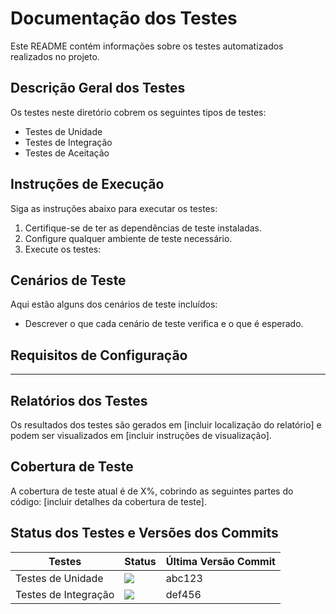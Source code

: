 # Documentação dos Testes

Este README contém informações sobre os testes automatizados realizados no projeto.

## Descrição Geral dos Testes

Os testes neste diretório cobrem os seguintes tipos de testes:

- Testes de Unidade
- Testes de Integração
- Testes de Aceitação

## Instruções de Execução

Siga as instruções abaixo para executar os testes:

1. Certifique-se de ter as dependências de teste instaladas.
2. Configure qualquer ambiente de teste necessário.
3. Execute os testes:


## Cenários de Teste

Aqui estão alguns dos cenários de teste incluídos:

- Descrever o que cada cenário de teste verifica e o que é esperado.

## Requisitos de Configuração

----------------------------------

## Relatórios dos Testes

Os resultados dos testes são gerados em [incluir localização do relatório] e podem ser visualizados em [incluir instruções de visualização].

## Cobertura de Teste

A cobertura de teste atual é de X%, cobrindo as seguintes partes do código: [incluir detalhes da cobertura de teste].

## Status dos Testes e Versões dos Commits

<table>
  <thead>
    <tr>
      <th>Testes</th>
      <th>Status</th>
      <th>Última Versão Commit</th>
    </tr>
  </thead>
  <tbody>
    <tr>
      <td>Testes de Unidade</td>
      <td><img src="https://img.shields.io/badge/tests-passing-brightgreen"></td>
      <td>abc123</td>
    </tr>
    <tr>
      <td>Testes de Integração</td>
      <td><img src="https://img.shields.io/badge/tests-passing-brightgreen"></td>
      <td>def456</td>
    </tr>
  </tbody>
</table>




